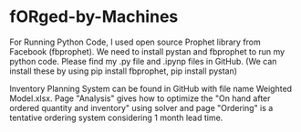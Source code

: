 # fORged-by-Machines
For Running Python Code,
I used open source Prophet library from Facebook (fbprophet). We need to install pystan and fbprophet to run my python code. Please find my .py file and .ipynp files in GitHub. (We can install these by using pip install fbprophet, pip install pystan)

Inventory Planning System can be found in GitHub with file name Weighted Model.xlsx.
Page "Analysis" gives how to optimize the "On hand after ordered quantity and inventory" using solver and page "Ordering" is a tentative ordering system considering 1 month lead time.

